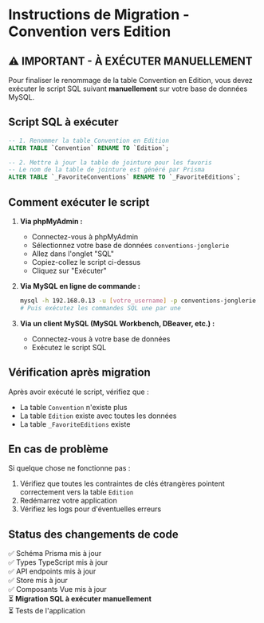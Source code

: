 # Instructions de Migration - Convention vers Edition

## ⚠️ IMPORTANT - À EXÉCUTER MANUELLEMENT

Pour finaliser le renommage de la table Convention en Edition, vous devez exécuter le script SQL suivant **manuellement** sur votre base de données MySQL.

## Script SQL à exécuter

```sql
-- 1. Renommer la table Convention en Edition
ALTER TABLE `Convention` RENAME TO `Edition`;

-- 2. Mettre à jour la table de jointure pour les favoris
-- Le nom de la table de jointure est généré par Prisma
ALTER TABLE `_FavoriteConventions` RENAME TO `_FavoriteEditions`;
```

## Comment exécuter le script

1. **Via phpMyAdmin :**
   - Connectez-vous à phpMyAdmin
   - Sélectionnez votre base de données `conventions-jonglerie`
   - Allez dans l'onglet "SQL"
   - Copiez-collez le script ci-dessus
   - Cliquez sur "Exécuter"

2. **Via MySQL en ligne de commande :**
   ```bash
   mysql -h 192.168.0.13 -u [votre_username] -p conventions-jonglerie
   # Puis exécutez les commandes SQL une par une
   ```

3. **Via un client MySQL (MySQL Workbench, DBeaver, etc.) :**
   - Connectez-vous à votre base de données
   - Exécutez le script SQL

## Vérification après migration

Après avoir exécuté le script, vérifiez que :
- La table `Convention` n'existe plus
- La table `Edition` existe avec toutes les données
- La table `_FavoriteEditions` existe

## En cas de problème

Si quelque chose ne fonctionne pas :
1. Vérifiez que toutes les contraintes de clés étrangères pointent correctement vers la table `Edition`
2. Redémarrez votre application
3. Vérifiez les logs pour d'éventuelles erreurs

## Status des changements de code

✅ Schéma Prisma mis à jour  
✅ Types TypeScript mis à jour  
✅ API endpoints mis à jour  
✅ Store mis à jour  
✅ Composants Vue mis à jour  
⏳ **Migration SQL à exécuter manuellement**  
⏳ Tests de l'application